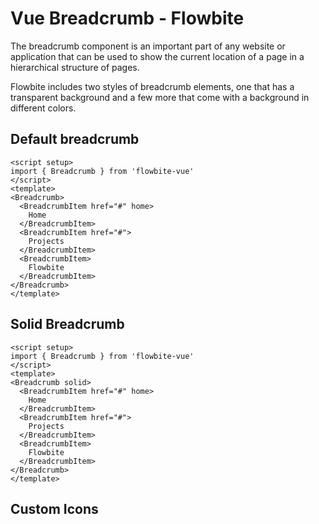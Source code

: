 <script setup>
import BreadcrumbExample from './breadcrumb/examples/BreadcrumbExample.vue'
import BreadcrumbSolidExample from './breadcrumb/examples/BreadcrumbSolidExample.vue'
import BreadcrumbCustomIconsExample from './breadcrumb/examples/BreadcrumbCustomIconsExample.vue'
</script>
# Vue Breadcrumb - Flowbite
The breadcrumb component is an important part of any website or application that can be used to show the current location of a page in a hierarchical structure of pages.

Flowbite includes two styles of breadcrumb elements, one that has a transparent background and a few more that come with a background in different colors.

## Default breadcrumb

<BreadcrumbExample />

```vue
<script setup>
import { Breadcrumb } from 'flowbite-vue'
</script>
<template>
<Breadcrumb>
  <BreadcrumbItem href="#" home>
    Home
  </BreadcrumbItem>
  <BreadcrumbItem href="#">
    Projects
  </BreadcrumbItem>
  <BreadcrumbItem>
    Flowbite
  </BreadcrumbItem>
</Breadcrumb>
</template>
```

## Solid Breadcrumb

<BreadcrumbSolidExample />

```vue
<script setup>
import { Breadcrumb } from 'flowbite-vue'
</script>
<template>
<Breadcrumb solid>
  <BreadcrumbItem href="#" home>
    Home
  </BreadcrumbItem>
  <BreadcrumbItem href="#">
    Projects
  </BreadcrumbItem>
  <BreadcrumbItem>
    Flowbite
  </BreadcrumbItem>
</Breadcrumb>
</template>
```

## Custom Icons

<BreadcrumbCustomIconsExample />
